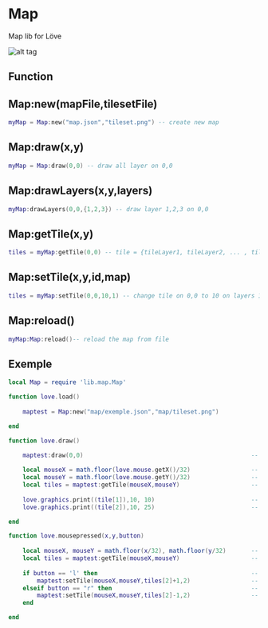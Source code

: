 Map
===

Map lib for Löve

![alt tag](https://raw.github.com/spectrenoir06/Map/Master/img.png)

Function
----

Map:new(mapFile,tilesetFile)
--------------
```lua
myMap = Map:new("map.json","tileset.png") -- create new map
```

Map:draw(x,y)
--------------
```lua
myMap = Map:draw(0,0) -- draw all layer on 0,0
```

Map:drawLayers(x,y,layers)
--------------
```lua
myMap:drawLayers(0,0,{1,2,3}) -- draw layer 1,2,3 on 0,0
```

Map:getTile(x,y)
--------------
```lua
tiles = myMap:getTile(0,0) -- tile = {tileLayer1, tileLayer2, ... , tileLayerN )
```


Map:setTile(x,y,id,map)
--------------
```lua
tiles = myMap:setTile(0,0,10,1) -- change tile on 0,0 to 10 on layers 1
```

Map:reload()
--------------
```lua
myMap:Map:reload()-- reload the map from file
```

Exemple
---------------
```lua
local Map = require 'lib.map.Map'

function love.load()
	
	maptest = Map:new("map/exemple.json","map/tileset.png")

end

function love.draw()

	maptest:draw(0,0) 												-- draw map
	
	local mouseX = math.floor(love.mouse.getX()/32) 				-- get the mouse coord X in tile coord
	local mouseY = math.floor(love.mouse.getY()/32)					-- get the mouse coord Y in tile coord
	local tiles = maptest:getTile(mouseX,mouseY)					-- get tiles at the mouse coord  = {tile1 , tile2}
	
	love.graphics.print((tile[1]),10, 10) 							-- print id of tile under the mouse
	love.graphics.print((tile[2]),10, 25) 							-- print id of tile under the mouse

end

function love.mousepressed(x,y,button)
	
	local mouseX, mouseY = math.floor(x/32), math.floor(y/32)		-- get the mouse coord in tile coord
	local tiles = maptest:getTile(mouseX,mouseY)					-- get tiles at the mouse coord  = {tile1 , tile2}
	
	if button == 'l' then											-- if mouse click left
		maptest:setTile(mouseX,mouseY,tiles[2]+1,2)					-- increase tile under the mouse
	elseif button == "r" then										-- if mouse click right
		maptest:setTile(mouseX,mouseY,tiles[2]-1,2) 				-- decrease tile under the mouse
	end

end
```
